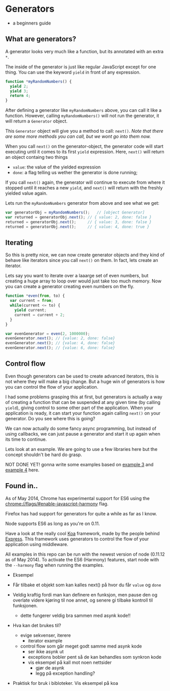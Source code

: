 # Generators

- a beginners guide

## What are generators?

A generator looks very much like a function, but its annotated with an extra `*`.

The inside of the generator is just like regular JavaScript except for one thing.
You can use the keyword `yield` in front of any expression.

```javascript
function *myRandomNumbers() {
  yield 2;
  yield 3;
  return 4;
}
```

After defining a generator like `myRandomNumbers` above, you can call it like
a function. However, calling `myRandomNumbers()` will not run the generator,
it will return a `Generator` object.

This `Generator` object will give you a method to call: `next()`. _Note that
there are some more methods you can call, but we wont go into them now._

When you call `next()` on the generator-object, the generator code will start
executing until it comes to its first `yield` expression. Here, `next()` will
return an object containg two things

- `value`: the value of the yielded expression
- `done`: a flag telling us wether the generator is done running;

If you call `next()` again, the generator will continue to execute from where
it stopped until it reaches a new `yield`, and `next()` will return with the
freshly yielded value again.

Lets run the `myRandomNumbers` generator from above and see what we get:

```javascript
var generatorObj = myRandomNumbers();   // [object Generator]
var returned = generatorObj.next(); // { value: 2, done: false }
returned = generatorObj.next();     // { value: 3, done: false }
returned = generatorObj.next();     // { value: 4, done: true }
```

## Iterating

So this is pretty nice, we can now create generator objects and they kind of
behave like iterators since you call `next()` on them. In fact, lets create an
iterator.

Lets say you want to iterate over a laaarge set of even numbers, but
creating a huge array to loop over would just take too much memory. Now you can
create a generator creating even numbers on the fly.

```javascript
function *even(from, to) {
  var current = from;
  while(current <= to) {
    yield current;
    current = current + 2;
  }
}

var evenGenerator = even(2, 1000000);
evenGenerator.next(); // {value: 2, done: false}
evenGenerator.next(); // {value: 4, done: false}
evenGenerator.next(); // {value: 6, done: false}
```


## Control flow

Even though generators can be used to create advanced iterators, this is not
where they will make a big change. But a huge win of generators is how you can
control the flow of your application.

I had some problems grasping this at first,
but generators is actually a way of creating a function that can be suspended at
any given time (by calling `yield`), giving control to some other part of the
application. When your application is ready, it can start your function again
calling `next()` on your generator. Do you see where this is going?

We can now actually do some fancy async programming, but instead of using
callbacks, we can just pause a generator and start it up again when its time to
continue.

Lets look at an example. We are going to use a few libraries here but the concept
shouldn't be hard do grasp.

NOT DONE YET! gonna write some examples based on [example 3](3-get-sync.js) and [example 4](4-get-async.js) here.


## Found in..

As of May 2014, Chrome has experimental support for ES6 using the
[chrome://flags/#enable-javascript-harmony](chrome://flags/#enable-javascript-harmony)
flag.

Firefox has had support for generators for quite a while as far as I know.

Node supports ES6 as long as you're on 0.11.

Have a look at the really cool [Koa](http://koajs.com/) framework, made by the
people behind [Express](http://expressjs.com/). This framework uses generators
to control the flow of your application using middleware.




All examples in this repo can be run with the newest version of node (0.11.12 as of May 2014).
To activate the ES6 (Harmony) features, start node with the `--harmony` flag
when running the examples.


  - Eksempel
  - Får tilbake et objekt som kan kalles next() på hvor du får `value` og `done`
  - Veldig kraftig fordi man kan definere en funksjon, men pause den og overlate videre kjøring til noe annet, og senere gi tilbake kontroll til funksjonen.
    - dette fungerer veldig bra sammen med asynk kode!!
- Hva kan det brukes til?
  - evige sekvenser, iterere
    - iterator example
  - control flow som går meget godt samme med asynk kode
    - ser ikke asynk ut
    - exceptions bobler pent så de kan behandles som synkron kode
    - vis eksempel på kall mot noen nettsider
      - gjør de asynk
      - legg på exception handling?

- Praktisk for bruk i bibloteker. Vis eksempel på koa

